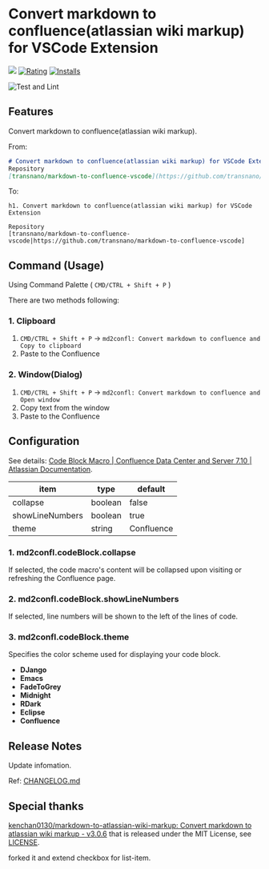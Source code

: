 # Convert markdown to confluence(atlassian wiki markup) for VSCode Extension

[![](https://vsmarketplacebadge.apphb.com/version/t-nano.markdown-to-confluence-vscode.svg)](https://marketplace.visualstudio.com/items?itemName=t-nano.markdown-to-confluence-vscode) [![Rating](https://vsmarketplacebadge.apphb.com/rating-short/t-nano.markdown-to-confluence-vscode.svg)](https://marketplace.visualstudio.com/items?itemName=t-nano.markdown-to-confluence-vscode) [![Installs](https://vsmarketplacebadge.apphb.com/installs/t-nano.markdown-to-confluence-vscode.svg)](https://marketplace.visualstudio.com/items?itemName=t-nano.markdown-to-confluence-vscode)

![Test and Lint](https://github.com/transnano/markdown-to-confluence-vscode/workflows/Test%20and%20Lint/badge.svg)

## Features

Convert markdown to confluence(atlassian wiki markup).

From:

```markdown
# Convert markdown to confluence(atlassian wiki markup) for VSCode Extension
Repository
[transnano/markdown-to-confluence-vscode](https://github.com/transnano/markdown-to-confluence-vscode)
```

To:

```wiki
h1. Convert markdown to confluence(atlassian wiki markup) for VSCode Extension

Repository
[transnano/markdown-to-confluence-vscode|https://github.com/transnano/markdown-to-confluence-vscode]
```

## Command (Usage)

Using Command Palette ( `CMD/CTRL + Shift + P` )

There are two methods following:

### 1. Clipboard

1. `CMD/CTRL + Shift + P` -> `md2confl: Convert markdown to confluence and Copy to clipboard`
2. Paste to the Confluence

### 2. Window(Dialog)

1. `CMD/CTRL + Shift + P` -> `md2confl: Convert markdown to confluence and Open window`
2. Copy text from the window
3. Paste to the Confluence

## Configuration

See details: [Code Block Macro | Confluence Data Center and Server 7.10 | Atlassian Documentation](https://confluence.atlassian.com/doc/code-block-macro-139390.html).

item            | type    | default
--------------- | ------- | ----------
collapse        | boolean | false
showLineNumbers | boolean | true
theme           | string  | Confluence

### 1. md2confl.codeBlock.collapse

If selected, the code macro's content will be collapsed upon visiting or refreshing the Confluence page.

### 2. md2confl.codeBlock.showLineNumbers

If selected, line numbers will be shown to the left of the lines of code.

### 3. md2confl.codeBlock.theme

Specifies the color scheme used for displaying your code block.

- **DJango**
- **Emacs**
- **FadeToGrey**
- **Midnight**
- **RDark**
- **Eclipse**
- **Confluence**

## Release Notes

Update infomation.

Ref: [CHANGELOG.md](https://github.com/transnano/markdown-to-confluence-vscode/blob/main/CHANGELOG.md)

## Special thanks

[kenchan0130/markdown-to-atlassian-wiki-markup: Convert markdown to atlassian wiki markup - v3.0.6](https://github.com/kenchan0130/markdown-to-atlassian-wiki-markup) that is released under the MIT License, see [LICENSE](https://github.com/kenchan0130/markdown-to-atlassian-wiki-markup/blob/v3.0.6/LICENSE).

forked it and extend checkbox for list-item.
